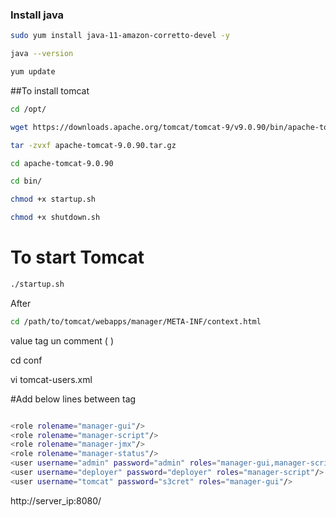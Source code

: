 ### Install java
```sh
sudo yum install java-11-amazon-corretto-devel -y
```
```sh
java --version 
```
```sh
yum update
```
##To install tomcat
  ```sh
  cd /opt/
```
```sh
wget https://downloads.apache.org/tomcat/tomcat-9/v9.0.90/bin/apache-tomcat-9.0.90.tar.gz
```
```sh
tar -zvxf apache-tomcat-9.0.90.tar.gz
```
```sh
cd apache-tomcat-9.0.90
```
```sh
cd bin/
```
```sh
chmod +x startup.sh
```
```sh
chmod +x shutdown.sh
```

# To start Tomcat
```sh
./startup.sh
```

After
```sh
cd /path/to/tomcat/webapps/manager/META-INF/context.html
```
value tag un comment
( <!--
--> )


cd conf

vi tomcat-users.xml

#Add below lines between <tomcat-users> tag
```sh

<role rolename="manager-gui"/>
<role rolename="manager-script"/>
<role rolename="manager-jmx"/>
<role rolename="manager-status"/>   
<user username="admin" password="admin" roles="manager-gui,manager-script,manager-jmx,manager-status"/>
<user username="deployer" password="deployer" roles="manager-script"/>
<user username="tomcat" password="s3cret" roles="manager-gui"/>
```
http://server_ip:8080/
